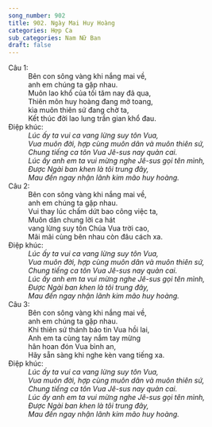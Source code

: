 ```yaml
---
song_number: 902
title: 902. Ngày Mai Huy Hoàng
categories: Hợp Ca
sub_categories: Nam Nữ Ban
draft: false
---
```

<dl><dt>Câu 1:</dt><dd data-verse="1">Bên con sông vàng khi nắng mai về, <br/>anh em chúng ta gặp nhau. <br/>Muôn lao khổ của tối tăm nay đã qua, <br/>Thiên môn huy hoàng đang mở toang, <br/>kìa muôn thiên sứ đang chờ ta, <br/>Kết thúc đời lao lung trần gian khổ đau. </dd><dt>Điệp khúc:</dt><dd data-chorus="1"><em>Lúc ấy ta vui ca vang lừng suy tôn Vua, <br/>Vua muôn đời, hợp cùng muôn dân và muôn thiên sứ, <br/>Chung tiếng ca tôn Vua Jê-sus nay quản cai. <br/>Lúc ấy anh em ta vui mừng nghe Jê-sus gọi tên mình, <br/>Được Ngài ban khen là tôi trung đây, <br/>Mau đến ngay nhận lãnh kim mão huy hoàng. </em></dd><dt>Câu 2:</dt><dd data-verse="2">Bên con sông vàng khi nắng mai về, <br/>anh em chúng ta gặp nhau. <br/>Vui thay lúc chấm dứt bao công việc ta, <br/>Muôn dân chung lời ca hát <br/>vang lừng suy tôn Chúa Vua trời cao, <br/>Mãi mãi cùng bên nhau còn đâu cách xa. </dd><dt>Điệp khúc:</dt><dd data-chorus="1"><em>Lúc ấy ta vui ca vang lừng suy tôn Vua, <br/>Vua muôn đời, hợp cùng muôn dân và muôn thiên sứ, <br/>Chung tiếng ca tôn Vua Jê-sus nay quản cai. <br/>Lúc ấy anh em ta vui mừng nghe Jê-sus gọi tên mình, <br/>Được Ngài ban khen là tôi trung đây, <br/>Mau đến ngay nhận lãnh kim mão huy hoàng. </em></dd><dt>Câu 3:</dt><dd data-verse="3">Bên con sông vàng khi nắng mai về, <br/>anh em chúng ta gặp nhau. <br/>Khi thiên sứ thánh báo tin Vua hồi lai, <br/>Anh em ta cùng tay nắm tay mừng <br/>hân hoan đón Vua bình an, <br/>Hãy sẵn sàng khi nghe kèn vang tiếng xa. </dd><dt>Điệp khúc:</dt><dd data-chorus="1"><em>Lúc ấy ta vui ca vang lừng suy tôn Vua, <br/>Vua muôn đời, hợp cùng muôn dân và muôn thiên sứ, <br/>Chung tiếng ca tôn Vua Jê-sus nay quản cai. <br/>Lúc ấy anh em ta vui mừng nghe Jê-sus gọi tên mình, <br/>Được Ngài ban khen là tôi trung đây, <br/>Mau đến ngay nhận lãnh kim mão huy hoàng. </em></dd></dl>